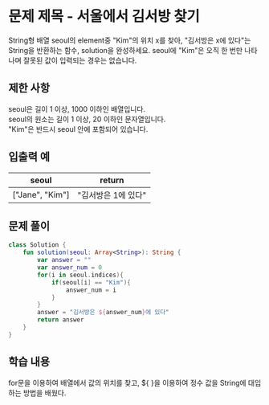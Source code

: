 # 문제 제목 - 서울에서 김서방 찾기
String형 배열 seoul의 element중 "Kim"의 위치 x를 찾아, "김서방은 x에 있다"는 String을 반환하는 함수, solution을 완성하세요. seoul에 "Kim"은 오직 한 번만 나타나며 잘못된 값이 입력되는 경우는 없습니다.

## 제한 사항
seoul은 길이 1 이상, 1000 이하인 배열입니다.  
seoul의 원소는 길이 1 이상, 20 이하인 문자열입니다.  
"Kim"은 반드시 seoul 안에 포함되어 있습니다.  
## 입출력 예
seoul	| return
---|---|
["Jane", "Kim"]	| "김서방은 1에 있다"
## 문제 풀이
``` kotlin
class Solution {
    fun solution(seoul: Array<String>): String {
        var answer = ""
        var answer_num = 0
        for(i in seoul.indices){
            if(seoul[i] == "Kim"){
                answer_num = i
            }
        }
        answer = "김서방은 ${answer_num}에 있다"
        return answer
    }
}
```
## 학습 내용
for문을 이용하여 배열에서 값의 위치를 찾고, ${ }을 이용하여 정수 값을 String에 대입하는 방법을 배웠다.


